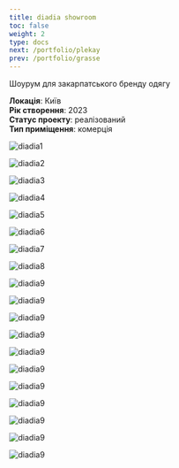 ```yaml
---
title: diadia showroom
toc: false
weight: 2
type: docs
next: /portfolio/plekay
prev: /portfolio/grasse
---
```

Шоурум для закарпатського бренду одягу 

**Локація**: Київ\
**Рік створення**: 2023\
**Статус проекту**: реалізований\
**Тип приміщення**: комерція

![diadia1](1.jpg)

![diadia2](2.jpg)

![diadia3](3.jpg)

![diadia4](4.jpg)

![diadia5](5.jpg)

![diadia6](6.jpg)

![diadia7](7.jpg)

![diadia8](8.jpg)

![diadia9](9.jpg)

![diadia9](10.jpg)

![diadia9](11.jpg)

![diadia9](12.jpg)

![diadia9](13.jpg)

![diadia9](14.jpg)

![diadia9](15.jpg)

![diadia9](16.jpg)

![diadia9](17.jpg)

![diadia9](18.jpg)

![diadia9](19.jpg)